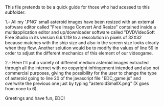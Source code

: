 This file pretends to be a quick guide for those who had acessed to this subfolder:

1.- All my '.PNG' small asteroid images have been resized with an external software editor called "Free Image Convert And Resize" 
contained inside a multiapplication editor and up/downloader software called "DVDVideoSoft Free Studio in its version 6.6.1.119 to a 
ressolution in pixels of 32X32 because matches with the ship size and also in the screen size looks clearly when they flow. 
Another solution would be to modify the values of line 59 in order to adjust the different mechanics of this element of our videogame.

2.- Here I'll put a variety of different medium asteroid images extracted through all the internet with no copyright infringement 
intended and also not commercial purposes, giving the possibility for the user to change the type of asteroid going to line 20 of the 
javascript file "EDC_game.js" and overwrite the previous one just by typing "asteroidSmallX.png" (X goes from none to 6).

Greetings and have fun, EDC!
